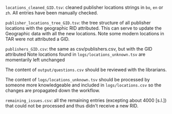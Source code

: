 `locations_cleaned_GID.tsv`: cleaned publisher locations strings in `bo`, `en` or `zh`.
All entries have been manually checked.

`publisher_locations_tree_GID.tsv`: the tree structure of all publisher locations with the geographic RID attributed.
This can serve to update the Geographic data with all the new locations.
Note some modern locations in TAR were not attributed a GID.

`publishers_GID.csv`: the same as csv/publishers.csv, but with the GID attributed
Note locations found in `logs/locations_unknown.tsv` are momentarily left unchanged

The content of `output/questions.csv` should be reviewed with the librarians.

The content of `logs/locations_unknown.tsv` should be processed by someone more knowledgeable and included in `logs/locations.csv` so the changes are propagated down the workflow.

`remaining_issues.csv`: all the remaining entries (excepting about 4000 [s.l.]) that could not be processed and thus didn't receive a new RID. 